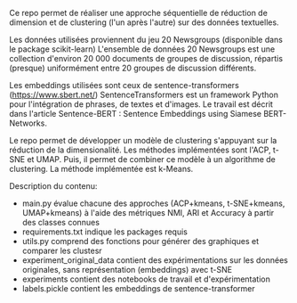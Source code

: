 Ce repo permet de réaliser une approche séquentielle de réduction de dimension et de clustering (l'un après l'autre) sur des données textuelles.

Les données utilisées proviennent du jeu 20 Newsgroups (disponible dans le package scikit-learn)
L'ensemble de données 20 Newsgroups est une collection d'environ 20 000 documents de groupes de discussion, répartis (presque) uniformément entre 20 groupes de discussion différents.

Les embeddings utilisées sont ceux de sentence-transformers (https://www.sbert.net/)
SentenceTransformers est un framework Python pour l'intégration de phrases, de textes et d'images. Le travail est décrit dans l'article Sentence-BERT : Sentence Embeddings using Siamese BERT-Networks.

Le repo permet de développer un modèle de clustering s'appuyant sur la réduction de la dimensionalité. Les méthodes implémentées sont l'ACP, t-SNE et UMAP. 
Puis, il permet de combiner ce modèle à un algorithme de clustering. La méthode implémentée est k-Means.

Description du contenu:
- main.py évalue chacune des approches (ACP+kmeans, t-SNE+kmeans, UMAP+kmeans) à l'aide des métriques NMI, ARI et Accuracy à partir des classes connues
- requirements.txt indique les packages requis
- utils.py comprend des fonctions pour générer des graphiques et comparer les clustesr
- experiment_original_data contient des expérimentations sur les données originales, sans représentation (embeddings) avec t-SNE
- experiments contient des notebooks de travail et d'expérimentation
- labels.pickle contient les embeddings de sentence-transformer